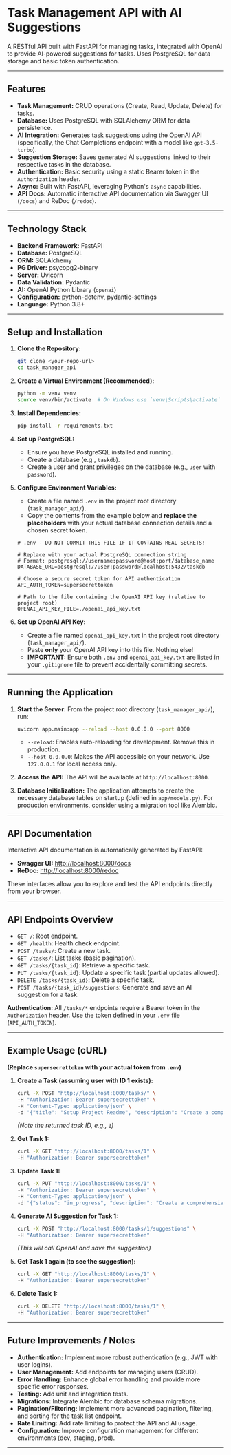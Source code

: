 # Task Management API with AI Suggestions

A RESTful API built with FastAPI for managing tasks, integrated with OpenAI to provide AI-powered suggestions for tasks. Uses PostgreSQL for data storage and basic token authentication.

---

## Features

*   **Task Management:** CRUD operations (Create, Read, Update, Delete) for tasks.
*   **Database:** Uses PostgreSQL with SQLAlchemy ORM for data persistence.
*   **AI Integration:** Generates task suggestions using the OpenAI API (specifically, the Chat Completions endpoint with a model like `gpt-3.5-turbo`).
*   **Suggestion Storage:** Saves generated AI suggestions linked to their respective tasks in the database.
*   **Authentication:** Basic security using a static Bearer token in the `Authorization` header.
*   **Async:** Built with FastAPI, leveraging Python's `async` capabilities.
*   **API Docs:** Automatic interactive API documentation via Swagger UI (`/docs`) and ReDoc (`/redoc`).

---

## Technology Stack

*   **Backend Framework:** FastAPI
*   **Database:** PostgreSQL
*   **ORM:** SQLAlchemy
*   **PG Driver:** psycopg2-binary
*   **Server:** Uvicorn
*   **Data Validation:** Pydantic
*   **AI:** OpenAI Python Library (`openai`)
*   **Configuration:** python-dotenv, pydantic-settings
*   **Language:** Python 3.8+

---

## Setup and Installation

1.  **Clone the Repository:**
    ```bash
    git clone <your-repo-url>
    cd task_manager_api
    ```

2.  **Create a Virtual Environment (Recommended):**
    ```bash
    python -m venv venv
    source venv/bin/activate  # On Windows use `venv\Scripts\activate`
    ```

3.  **Install Dependencies:**
    ```bash
    pip install -r requirements.txt
    ```

4.  **Set up PostgreSQL:**
    *   Ensure you have PostgreSQL installed and running.
    *   Create a database (e.g., `taskdb`).
    *   Create a user and grant privileges on the database (e.g., `user` with `password`).

5.  **Configure Environment Variables:**
    *   Create a file named `.env` in the project root directory (`task_manager_api/`).
    *   Copy the contents from the example below and **replace the placeholders** with your actual database connection details and a chosen secret token.

    ```dotenv
    # .env - DO NOT COMMIT THIS FILE IF IT CONTAINS REAL SECRETS!

    # Replace with your actual PostgreSQL connection string
    # Format: postgresql://username:password@host:port/database_name
    DATABASE_URL=postgresql://user:password@localhost:5432/taskdb

    # Choose a secure secret token for API authentication
    API_AUTH_TOKEN=supersecrettoken

    # Path to the file containing the OpenAI API key (relative to project root)
    OPENAI_API_KEY_FILE=./openai_api_key.txt
    ```

6.  **Set up OpenAI API Key:**
    *   Create a file named `openai_api_key.txt` in the project root directory (`task_manager_api/`).
    *   Paste **only** your OpenAI API key into this file. Nothing else!
    *   **IMPORTANT:** Ensure both `.env` and `openai_api_key.txt` are listed in your `.gitignore` file to prevent accidentally committing secrets.

---

## Running the Application

1.  **Start the Server:**
    From the project root directory (`task_manager_api/`), run:
    ```bash
    uvicorn app.main:app --reload --host 0.0.0.0 --port 8000
    ```
    *   `--reload`: Enables auto-reloading for development. Remove this in production.
    *   `--host 0.0.0.0`: Makes the API accessible on your network. Use `127.0.0.1` for local access only.

2.  **Access the API:**
    The API will be available at `http://localhost:8000`.

3.  **Database Initialization:**
    The application attempts to create the necessary database tables on startup (defined in `app/models.py`). For production environments, consider using a migration tool like Alembic.

---

## API Documentation

Interactive API documentation is automatically generated by FastAPI:

*   **Swagger UI:** [http://localhost:8000/docs](http://localhost:8000/docs)
*   **ReDoc:** [http://localhost:8000/redoc](http://localhost:8000/redoc)

These interfaces allow you to explore and test the API endpoints directly from your browser.

---

## API Endpoints Overview

*   `GET /`: Root endpoint.
*   `GET /health`: Health check endpoint.
*   `POST /tasks/`: Create a new task.
*   `GET /tasks/`: List tasks (basic pagination).
*   `GET /tasks/{task_id}`: Retrieve a specific task.
*   `PUT /tasks/{task_id}`: Update a specific task (partial updates allowed).
*   `DELETE /tasks/{task_id}`: Delete a specific task.
*   `POST /tasks/{task_id}/suggestions`: Generate and save an AI suggestion for a task.

**Authentication:** All `/tasks/*` endpoints require a Bearer token in the `Authorization` header. Use the token defined in your `.env` file (`API_AUTH_TOKEN`).


---

## Example Usage (cURL)

**(Replace `supersecrettoken` with your actual token from `.env`)**

1.  **Create a Task (assuming user with ID 1 exists):**
    ```bash
    curl -X POST "http://localhost:8000/tasks/" \
    -H "Authorization: Bearer supersecrettoken" \
    -H "Content-Type: application/json" \
    -d '{"title": "Setup Project Readme", "description": "Create a comprehensive README file", "assignee_id": 1}'
    ```
    *(Note the returned task ID, e.g., `1`)*

2.  **Get Task 1:**
    ```bash
    curl -X GET "http://localhost:8000/tasks/1" \
    -H "Authorization: Bearer supersecrettoken"
    ```

3.  **Update Task 1:**
    ```bash
    curl -X PUT "http://localhost:8000/tasks/1" \
    -H "Authorization: Bearer supersecrettoken" \
    -H "Content-Type: application/json" \
    -d '{"status": "in_progress", "description": "Create a comprehensive README file with setup instructions."}'
    ```

4.  **Generate AI Suggestion for Task 1:**
    ```bash
    curl -X POST "http://localhost:8000/tasks/1/suggestions" \
    -H "Authorization: Bearer supersecrettoken"
    ```
    *(This will call OpenAI and save the suggestion)*

5.  **Get Task 1 again (to see the suggestion):**
    ```bash
    curl -X GET "http://localhost:8000/tasks/1" \
    -H "Authorization: Bearer supersecrettoken"
    ```

6.  **Delete Task 1:**
    ```bash
    curl -X DELETE "http://localhost:8000/tasks/1" \
    -H "Authorization: Bearer supersecrettoken"
    ```

---

## Future Improvements / Notes

*   **Authentication:** Implement more robust authentication (e.g., JWT with user logins).
*   **User Management:** Add endpoints for managing users (CRUD).
*   **Error Handling:** Enhance global error handling and provide more specific error responses.
*   **Testing:** Add unit and integration tests.
*   **Migrations:** Integrate Alembic for database schema migrations.
*   **Pagination/Filtering:** Implement more advanced pagination, filtering, and sorting for the task list endpoint.
*   **Rate Limiting:** Add rate limiting to protect the API and AI usage.
*   **Configuration:** Improve configuration management for different environments (dev, staging, prod).

---
